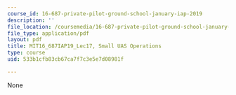 ```yaml
---
course_id: 16-687-private-pilot-ground-school-january-iap-2019
description: ''
file_location: /coursemedia/16-687-private-pilot-ground-school-january-iap-2019/533b1cfb83cb67ca7f7c3e5e7d08981f_MIT16_687IAP19_Lec17.pdf
file_type: application/pdf
layout: pdf
title: MIT16_687IAP19_Lec17, Small UAS Operations
type: course
uid: 533b1cfb83cb67ca7f7c3e5e7d08981f

---
```

None